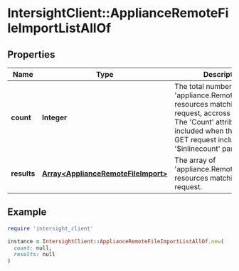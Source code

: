 # IntersightClient::ApplianceRemoteFileImportListAllOf

## Properties

| Name | Type | Description | Notes |
| ---- | ---- | ----------- | ----- |
| **count** | **Integer** | The total number of &#39;appliance.RemoteFileImport&#39; resources matching the request, accross all pages. The &#39;Count&#39; attribute is included when the HTTP GET request includes the &#39;$inlinecount&#39; parameter. | [optional] |
| **results** | [**Array&lt;ApplianceRemoteFileImport&gt;**](ApplianceRemoteFileImport.md) | The array of &#39;appliance.RemoteFileImport&#39; resources matching the request. | [optional] |

## Example

```ruby
require 'intersight_client'

instance = IntersightClient::ApplianceRemoteFileImportListAllOf.new(
  count: null,
  results: null
)
```

